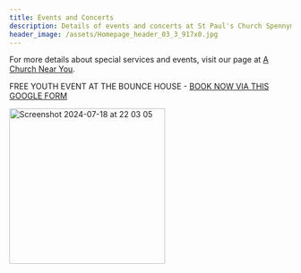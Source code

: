 ```yaml
---
title: Events and Concerts
description: Details of events and concerts at St Paul's Church Spennymoor.
header_image: /assets/Homepage_header_03_3_917x0.jpg
---
```

For more details about special services and events, visit our page at [A Church Near You](https://www.achurchnearyou.com/church/13565/).

FREE YOUTH EVENT AT THE BOUNCE HOUSE - [BOOK NOW VIA THIS GOOGLE FORM](https://forms.gle/rqxUU9MmxiGRrz1YA)

<img width="278" alt="Screenshot 2024-07-18 at 22 03 05" src="https://github.com/user-attachments/assets/a7f5e19f-a11a-4878-9112-3bfea9793e88">
